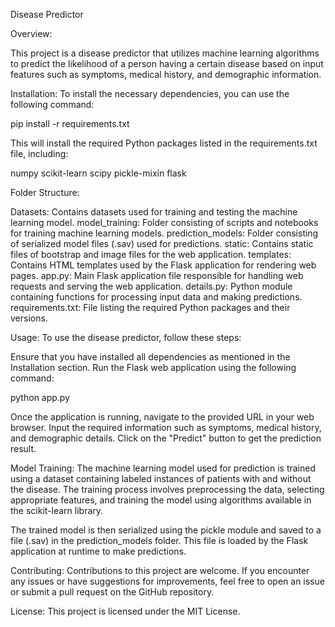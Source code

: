 Disease Predictor


Overview:

This project is a disease predictor that utilizes machine learning algorithms to predict the likelihood of a person having a certain disease based on input features such as symptoms, medical history, and demographic information.

Installation:
To install the necessary dependencies, you can use the following command:

pip install -r requirements.txt

This will install the required Python packages listed in the requirements.txt file, including:

numpy
scikit-learn
scipy
pickle-mixin
flask

Folder Structure:

Datasets: Contains datasets used for training and testing the machine learning model.
model_training: Folder consisting of scripts and notebooks for training machine learning models.
prediction_models: Folder consisting of serialized model files (.sav) used for predictions.
static: Contains static files of bootstrap and image files for the web application.
templates: Contains HTML templates used by the Flask application for rendering web pages.
app.py: Main Flask application file responsible for handling web requests and serving the web application.
details.py: Python module containing functions for processing input data and making predictions.
requirements.txt: File listing the required Python packages and their versions.


Usage:
To use the disease predictor, follow these steps:

Ensure that you have installed all dependencies as mentioned in the Installation section.
Run the Flask web application using the following command:

python app.py

Once the application is running, navigate to the provided URL in your web browser.
Input the required information such as symptoms, medical history, and demographic details.
Click on the "Predict" button to get the prediction result.



Model Training:
The machine learning model used for prediction is trained using a dataset containing labeled instances of patients with and without the disease. The training process involves preprocessing the data, selecting appropriate features, and training the model using algorithms available in the scikit-learn library.

The trained model is then serialized using the pickle module and saved to a file (.sav) in the prediction_models folder. This file is loaded by the Flask application at runtime to make predictions.

Contributing:
Contributions to this project are welcome. If you encounter any issues or have suggestions for improvements, feel free to open an issue or submit a pull request on the GitHub repository.

License:
This project is licensed under the MIT License.